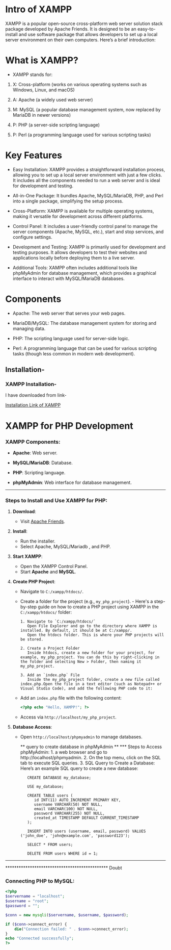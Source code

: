 # Intro of XAMPP

XAMPP is a popular open-source cross-platform web server solution stack package developed by Apache Friends. It is designed to be an easy-to-install and use software package that allows developers to set up a local server environment on their own computers. Here’s a brief introduction:


# What is XAMPP?
- XAMPP stands for:

1. X: Cross-platform (works on various operating systems such as Windows, Linux, and macOS)
2. A: Apache (a widely used web server)

3. M: MySQL (a popular database management system, now replaced by MariaDB in newer versions)

4. P: PHP (a server-side scripting language)

5. P: Perl (a programming language used for various scripting tasks)



# Key Features 


- Easy Installation: XAMPP provides a straightforward installation process, allowing you to set up a local server environment with just a few clicks. It includes all the components needed to run a web server and is ideal for development and testing.

- All-in-One Package: It bundles Apache, MySQL/MariaDB, PHP, and Perl into a single package, simplifying the setup process.

- Cross-Platform: XAMPP is available for multiple operating systems, making it versatile for development across different platforms.

- Control Panel: It includes a user-friendly control panel to manage the server components (Apache, MySQL, etc.), start and stop services, and configure settings.

- Development and Testing: XAMPP is primarily used for development and testing purposes. It allows developers to test their websites and applications locally before deploying them to a live server.

- Additional Tools: XAMPP often includes additional tools like phpMyAdmin for database management, which provides a graphical interface to interact with MySQL/MariaDB databases.


# Components

- Apache: The web server that serves your web pages.

- MariaDB/MySQL: The database management system for storing and managing data.

- PHP: The scripting language used for server-side logic.

- Perl: A programming language that can be used for various scripting tasks (though less common in modern web development).

## Installation-

### XAMPP Installation-
I have downloaded from link-

[Installation Link of XAMPP](https://www.apachefriends.org/)

# XAMPP for PHP Development

### XAMPP Components:
- **Apache**: Web server.

- **MySQL/MariaDB**: Database.

- **PHP**: Scripting language.

- **phpMyAdmin**: Web interface for database management.

---

### Steps to Install and Use XAMPP for PHP:

1. **Download**:
   - Visit [Apache Friends](https://www.apachefriends.org/).

2. **Install**:
   - Run the installer.
   - Select Apache, MySQL/Mariadb , and PHP.

3. **Start XAMPP**:
   - Open the XAMPP Control Panel.
   - Start **Apache** and **MySQL**.

4. **Create PHP Project**:
   - Navigate to `C:/xampp/htdocs/`.
   
   - Create a folder for the project (e.g., `my_php_project`).
         - Here's a step-by-step guide on how to create a PHP project using XAMPP in the `C:/xampp/htdocs/` folder:

         1. Navigate to `C:/xampp/htdocs/`
            Open File Explorer and go to the directory where XAMPP is installed. By default, it should be at C:/xampp/.
            Open the htdocs folder. This is where your PHP projects will be stored.

         2. Create a Project Folder
            Inside htdocs, create a new folder for your project, for example, my_php_project. You can do this by right-clicking in the folder and selecting New > Folder, then naming it my_php_project.

         3. Add an `index.php` File
            Inside the my_php_project folder, create a new file called index.php.Open the file in a text editor (such as Notepad++ or Visual Studio Code), and add the following PHP code to it:

   - Add an `index.php` file with the following content:
   
     ```php
     <?php echo "Hello, XAMPP!"; ?>
     ```
   - Access via `http://localhost/my_php_project`.

5. **Database Access**:
   - Open `http://localhost/phpmyadmin` to manage databases.

      ** query to create database in phpMyAdmin **
         *** Steps to Access phpMyAdmin:
          1. a web browser and go to http://localhost/phpmyadmin.
          2. On the top menu, click on the SQL tab to execute SQL queries.
          3. SQL Query to Create a Database:
         Here’s an example SQL query to create a new database:

            CREATE DATABASE my_database;

            USE my_database;

            CREATE TABLE users (
               id INT(11) AUTO_INCREMENT PRIMARY KEY,
               username VARCHAR(50) NOT NULL,
               email VARCHAR(100) NOT NULL,
               password VARCHAR(255) NOT NULL,
               created_at TIMESTAMP DEFAULT CURRENT_TIMESTAMP
            );

            INSERT INTO users (username, email, password) VALUES ('john_doe', 'john@example.com', 'password123');

            SELECT * FROM users;

            DELETE FROM users WHERE id = 1;

---


********************************************** Doubt
### Connecting PHP to MySQL:

```php
<?php
$servername = "localhost";
$username = "root";
$password = "";

$conn = new mysqli($servername, $username, $password);

if ($conn->connect_error) {
    die("Connection failed: " . $conn->connect_error);
}
echo "Connected successfully";
?>



